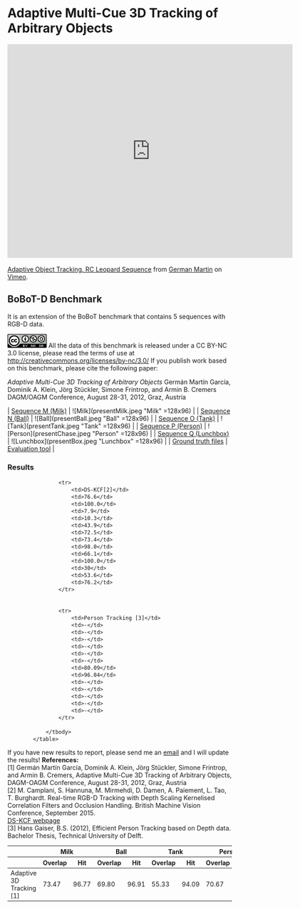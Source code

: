 # Adaptive Multi-Cue 3D Tracking of Arbitrary Objects


<iframe src="https://player.vimeo.com/video/33781357" width="640" height="480" frameborder="0" webkitallowfullscreen mozallowfullscreen allowfullscreen> </iframe>
<p><a href="https://vimeo.com/33781357">Adaptive Object Tracking. RC Leopard Sequence</a> from <a href="https://vimeo.com/germanmg">German Martin</a> on <a href="https://vimeo.com">Vimeo</a>.</p>


## BoBoT-D Benchmark

It is an extension of the BoBoT benchmark that contains 5 sequences with RGB-D data. 


![image alt <](license.png "License") All the data of this benchmark is released under a CC BY-NC 3.0 license, please read the terms of use at http://creativecommons.org/licenses/by-nc/3.0/
If you publish work based on this benchmark, please cite the following paper:

*Adaptive Multi-Cue 3D Tracking of Arbitrary Objects*
Germán Martín García, Dominik A. Klein, Jörg Stückler, Simone Frintrop, and Armin B. Cremers 
DAGM/OAGM Conference, August 28-31, 2012, Graz, Austria 

| [Sequence M (Milk)](https://drive.google.com/uc?id=0BzA882ZfDaNmX1BReXN4WU1POU0&export=download)  | ![Milk](presentMilk.jpeg "Milk" =128x96) |
| [Sequence N (Ball)](https://drive.google.com/uc?id=0BzA882ZfDaNmNGd3UFVWN3dTb28&export=download)  | ![Ball](presentBall.jpeg "Ball" =128x96) |
| [Sequence O (Tank)](https://drive.google.com/uc?id=0BzA882ZfDaNmNFFubnBzRHNOOXM&export=download)  | ![Tank](presentTank.jpeg "Tank" =128x96) |
| [Sequence P (Person)](https://drive.google.com/uc?id=0BzA882ZfDaNmU2FsZVJhNmZ3UWs&export=download)  | ![Person](presentChase.jpeg "Person" =128x96) |
| [Sequence Q (Lunchbox)](https://drive.google.com/uc?id=0BzA882ZfDaNmTFRxVm9GdUkzbzg&export=download)  | ![Lunchbox](presentBox.jpeg "Lunchbox" =128x96) |
| [Ground truth files](gt.zip) | [Evaluation tool](evaluator.zip) |


### Results

<table cellpadding="0" cellspacing="0" >
			<thead>
				<tr>
					<th></th>
					<th class="center" colspan="2" >Milk</th>
					<th class="center" colspan="2" >Ball</th>
					<th class="center" colspan="2" >Tank</th>
					<th class="center" colspan="2" >Person</th>
					<th class="center" colspan="2" >Box</th>
					<th class="center" colspan="3">Averages</th>
				</tr>
				<tr style="width: 50%">
					<th></th>
					<th>Overlap</th>
					<th>Hit</th>
					<th>Overlap</th>
					<th>Hit</th>
					<th>Overlap</th>
					<th>Hit</th>
					<th>Overlap</th>
					<th>Hit</th>
					<th>Overlap</th>
					<th>Hit</th>
					<th>CPU</th>
					<th>Overlap</th>
					<th>Hit</th>
				</tr>
			</thead>
				<tbody>
					<tr>
						<td>Adaptive 3D Tracking [1]</td>
						<td>73.47</td>
						<td>96.77</td>
						<td>69.80</td>
						<td>96.91</td>
						<td>55.33</td>
						<td>94.09</td>
						<td>70.67</td>
						<td>95.32</td>
						<td>73.10</td>
						<td>99.81</td>
						<td>30.69</td>
						<td>68.47</td>
						<td>96.58</td>
					</tr>
					
					<tr>
						<td>DS-KCF[2]</td>
						<td>76.6</td>
						<td>100.0</td>
						<td>7.9</td>
						<td>10.3</td>
						<td>43.9</td>
						<td>72.5</td>
						<td>73.4</td>
						<td>98.0</td>
						<td>66.1</td>
						<td>100.0</td>
						<td>30</td>
						<td>53.6</td>
						<td>76.2</td>
					</tr>
					             
					
					<tr>
						<td>Person Tracking [3]</td>
						<td>-</td>
						<td>-</td>
						<td>-</td>
						<td>-</td>
						<td>-</td>
						<td>-</td>
						<td>80.09</td>
						<td>96.04</td>
						<td>-</td>
						<td>-</td>
						<td>-</td>
						<td>-</td>
						<td>-</td>
					</tr>

				</tbody>	
			</table>

If you have new results to report, please send me an [email](mailto:martin@iai.uni-bonn.de?Subject=BoBoT-D) and I will update the results!
__References:__
</br> \[1\] Germán Martín García, Dominik A. Klein, Jörg Stückler, Simone Frintrop, and Armin B. Cremers, Adaptive Multi-Cue 3D Tracking of Arbitrary Objects, DAGM-OAGM Conference, August 28-31, 2012, Graz, Austria
</br> \[2\] M. Camplani, S. Hannuna,  M. Mirmehdi, D. Damen, A. Paiement, L. Tao, T. Burghardt. Real-time RGB-D Tracking with Depth Scaling Kernelised Correlation Filters and Occlusion Handling. British Machine Vision Conference, September 2015.
</br>[DS-KCF webpage](http://www.irc-sphere.ac.uk/work-package-2/DS-KCF)
</br> \[3\] Hans Gaiser, B.S. (2012), Efficient Person Tracking based on Depth data. Bachelor Thesis, Technical University of Delft.
